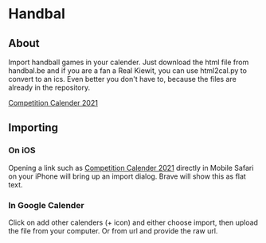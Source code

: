 # Handbal
## About
Import handball games in your calender. Just download the html file from handbal.be and if you are a fan a Real Kiewit, you can use html2cal.py to convert to an ics. Even better you don't have to, because the files are already in the repository.

[Competition Calender 2021](./handbal2021.ics)

## Importing
### On iOS
Opening a link such as [Competition Calender 2021](./handbal2021.ics) directly in Mobile Safari on your iPhone will bring up an import dialog. Brave will show this as flat text.

### In Google Calender
Click on add other calenders (+ icon) and either choose import, then upload the file from your computer. Or from url and provide the raw url.
